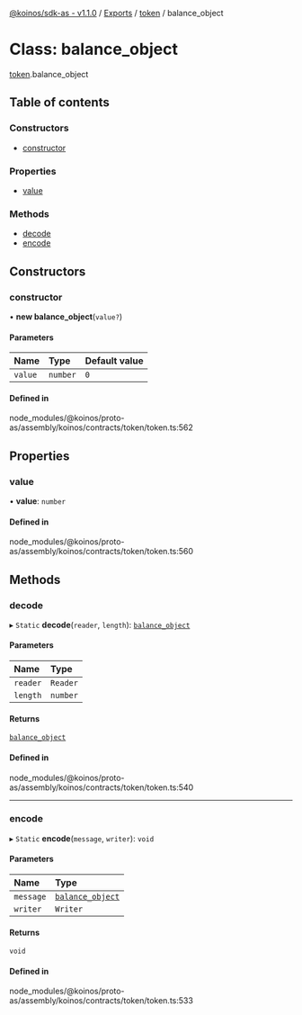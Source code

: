 [@koinos/sdk-as - v1.1.0](../README.md) / [Exports](../modules.md) / [token](../modules/token.md) / balance\_object

# Class: balance\_object

[token](../modules/token.md).balance_object

## Table of contents

### Constructors

- [constructor](token.balance_object.md#constructor)

### Properties

- [value](token.balance_object.md#value)

### Methods

- [decode](token.balance_object.md#decode)
- [encode](token.balance_object.md#encode)

## Constructors

### constructor

• **new balance_object**(`value?`)

#### Parameters

| Name | Type | Default value |
| :------ | :------ | :------ |
| `value` | `number` | `0` |

#### Defined in

node_modules/@koinos/proto-as/assembly/koinos/contracts/token/token.ts:562

## Properties

### value

• **value**: `number`

#### Defined in

node_modules/@koinos/proto-as/assembly/koinos/contracts/token/token.ts:560

## Methods

### decode

▸ `Static` **decode**(`reader`, `length`): [`balance_object`](token.balance_object.md)

#### Parameters

| Name | Type |
| :------ | :------ |
| `reader` | `Reader` |
| `length` | `number` |

#### Returns

[`balance_object`](token.balance_object.md)

#### Defined in

node_modules/@koinos/proto-as/assembly/koinos/contracts/token/token.ts:540

___

### encode

▸ `Static` **encode**(`message`, `writer`): `void`

#### Parameters

| Name | Type |
| :------ | :------ |
| `message` | [`balance_object`](token.balance_object.md) |
| `writer` | `Writer` |

#### Returns

`void`

#### Defined in

node_modules/@koinos/proto-as/assembly/koinos/contracts/token/token.ts:533
